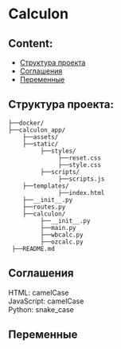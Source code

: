 # Calculon 

## Content:

* [Структура проекта](#Структура-проекта)
* [Соглашения](#Соглашения)
* [Переменные](#Переменные)

## Структура проекта:

```
├──docker/
├──calculon_app/
    ├──assets/
    ├──static/
         ├──styles/
              ├──reset.css 
              ├──style.css
         ├──scripts/
              ├──scripts.js
    ├──templates/
              ├──index.html
    ├──__init__.py
    ├──routes.py
    ├──calculon/
         ├──__init__.py
         ├──main.py
         ├──wbcalc.py 
         ├──ozcalc.py
 ├──README.md
```

## Соглашения

HTML: camelCase  
JavaScript: camelCase  
Python: snake_case

## Переменные

